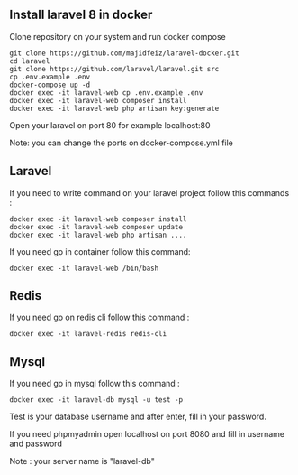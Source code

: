 ## Install laravel 8 in docker

Clone repository on your system and run docker compose 
````
git clone https://github.com/majidfeiz/laravel-docker.git
cd laravel
git clone https://github.com/laravel/laravel.git src
cp .env.example .env
docker-compose up -d
docker exec -it laravel-web cp .env.example .env
docker exec -it laravel-web composer install
docker exec -it laravel-web php artisan key:generate
````
Open your laravel on port 80 for example localhost:80

Note: you can change the ports on docker-compose.yml file

## Laravel

If you need to write command on your laravel project follow this commands :

````
docker exec -it laravel-web composer install
docker exec -it laravel-web composer update
docker exec -it laravel-web php artisan ....

````

If you need go in container follow this command:

````
docker exec -it laravel-web /bin/bash
````

## Redis
If you need go on redis cli follow this command :

````
docker exec -it laravel-redis redis-cli
````
## Mysql
If you need go in mysql follow this command :

````
docker exec -it laravel-db mysql -u test -p
````
Test is your database username and after enter, fill in your password.


If you need phpmyadmin open localhost on port 8080 and fill in username and password 

Note : your server name is  "laravel-db"
